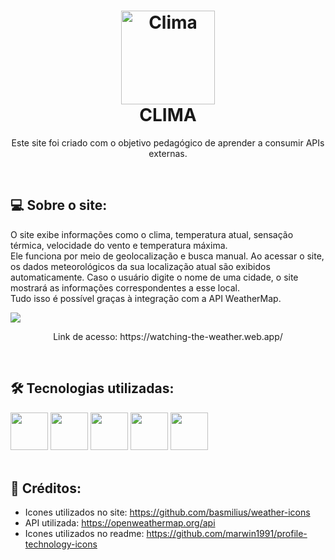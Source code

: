 <div align="center">
  
# <img width="150px" src="https://basmilius.github.io/weather-icons/production/fill/all/partly-cloudy-day-drizzle.svg" alt="Clima" /> <br> CLIMA
</div>

<p align="center"> Este site foi criado com o objetivo pedagógico de aprender a consumir APIs externas.</p>
<br>

## 💻 Sobre o site:
<p>O site exibe informações como o clima, temperatura atual, sensação térmica, velocidade do vento e temperatura máxima. <br> Ele funciona por meio de geolocalização e busca manual. Ao acessar o site, os dados meteorológicos da sua localização atual são exibidos automaticamente. Caso o usuário digite o nome de uma cidade, o site mostrará as informações correspondentes a esse local. <br> Tudo isso é possível graças à integração com a API WeatherMap.</p>
</p>
<img src="https://github.com/user-attachments/assets/ec40577f-403d-497f-a7c2-0fb22c9213f7">
<p align="center"> Link de acesso: https://watching-the-weather.web.app/</p>

<br>

## 🛠️ Tecnologias utilizadas: 
<div align="left">
  <img src="https://raw.githubusercontent.com/marwin1991/profile-technology-icons/refs/heads/main/icons/html.png" width="60px">
  <img src="https://raw.githubusercontent.com/marwin1991/profile-technology-icons/refs/heads/main/icons/css.png" width="60px">
  <img src="https://raw.githubusercontent.com/marwin1991/profile-technology-icons/refs/heads/main/icons/tailwind_css.png" width="60px">
  <img src="https://raw.githubusercontent.com/marwin1991/profile-technology-icons/refs/heads/main/icons/javascript.png" width="60px">
  <img src="https://raw.githubusercontent.com/marwin1991/profile-technology-icons/refs/heads/main/icons/firebase.png" width="60px">
</div>
<br>

## 📃 Créditos:
- Icones utilizados no site: https://github.com/basmilius/weather-icons
- API utilizada: https://openweathermap.org/api
- Icones utilizados no readme: https://github.com/marwin1991/profile-technology-icons
